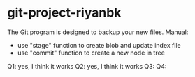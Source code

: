 # git-project-riyanbk


The Git program is designed to backup your new files. 
Manual:
- use "stage" function to create blob and update index file
- use "commit" function to create a new node in tree

Q1: yes, I think it works 
Q2: yes, I think it works 
Q3: 
Q4: 